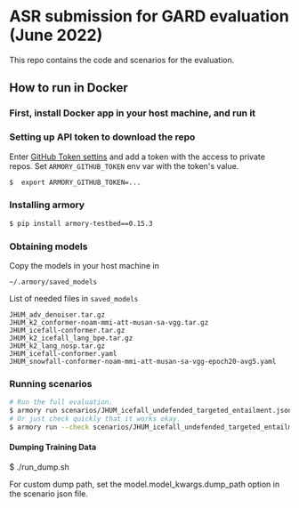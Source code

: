 # ASR submission for GARD evaluation (June 2022)

This repo contains the code and scenarios for the evaluation.

## How to run in Docker

### First, install Docker app in your host machine, and run it

### Setting up API token to download the repo

Enter [GitHub Token settins](https://github.com/settings/tokens) and add a token with the access to private repos.
Set `ARMORY_GITHUB_TOKEN` env var with the token's value.

```bash
$  export ARMORY_GITHUB_TOKEN=...
```

### Installing armory

```bash
$ pip install armory-testbed==0.15.3
```

### Obtaining models

Copy the models in your host machine in
```
~/.armory/saved_models
```

List of needed files in ```saved_models```
```
JHUM_adv_denoiser.tar.gz
JHUM_k2_conformer-noam-mmi-att-musan-sa-vgg.tar.gz
JHUM_icefall-conformer.tar.gz
JHUM_k2_icefall_lang_bpe.tar.gz
JHUM_k2_lang_nosp.tar.gz
JHUM_icefall-conformer.yaml
JHUM_snowfall-conformer-noam-mmi-att-musan-sa-vgg-epoch20-avg5.yaml
```


### Running scenarios

```bash
# Run the full evaluation.
$ armory run scenarios/JHUM_icefall_undefended_targeted_entailment.json
# Or just check quickly that it works okay.
$ armory run --check scenarios/JHUM_icefall_undefended_targeted_entailment.json
```

#### Dumping Training Data

$ ./run_dump.sh

For custom dump path, set the model.model_kwargs.dump_path option in the scenario json file.
